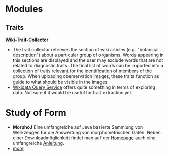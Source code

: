 <!-- TITLE: Data Analysis -->
<!-- SUBTITLE: A quick summary of Data Analysis -->

# Modules
## Traits
**Wiki-Trait-Collector**
* The trait collector retrieves the section of wiki articles (e.g. "botanical description") about a particular group of organisms. Words appearing in this sections are displayed and the user may exclude words that are not related to diagnostic traits. The final list of words can be imported into a collection of traits relevant for the identification of members of the group. When uploading oberservation images, these traits function as guide to what should be visible in the images. 
* [Wikidata Query Service](https://query.wikidata.org/) offers quite something in terms of exploring data. Not sure if it would be useful for trait extraction yet.

# Study of Form
* **MorphoJ**
Eine umfangreiche auf Java basierte Sammlung von Werkzeugen für die Auswertung von morphometrischen Daten. Neben einer Downloadmöglichkeit findet man auf der [Homepage](http://www.flywings.org.uk/MorphoJ_page.htm) auch eine umfangreiche [Anleitung](http://www.flywings.org.uk/MorphoJ_guide/frameset.htm?index.htm).
* [more](http://www.botanik.kit.edu/botzell/1639_1820.php)